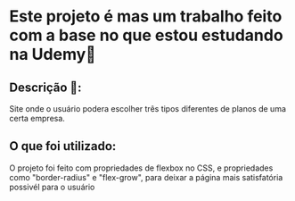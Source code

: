 # Este projeto é mas um trabalho feito com a base no que estou estudando na Udemy💜

  ## Descrição 🔰:
  <p> Site onde o usuário podera escolher três tipos diferentes de planos de uma certa empresa. </p>

  ## O que foi utilizado:
  <p> O projeto foi feito com propriedades de flexbox no CSS, e propriedades como "border-radius" e "flex-grow", para deixar a página mais satisfatória possivél para o usuário </p>
